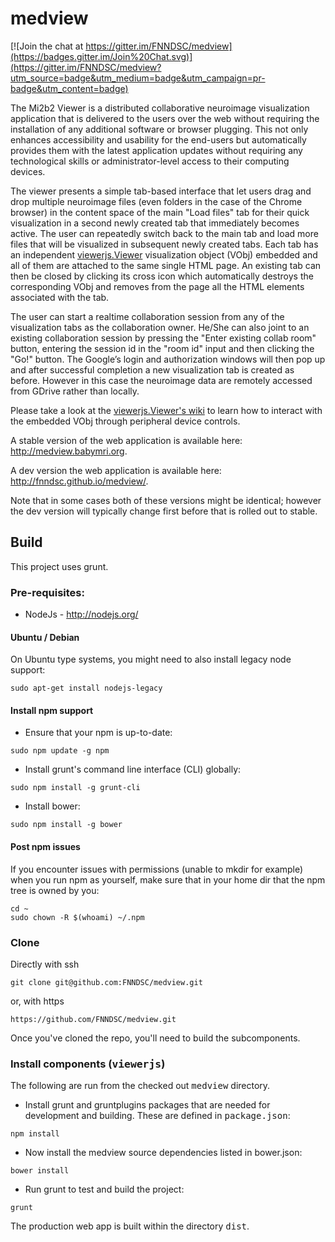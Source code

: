 # medview

[![Join the chat at https://gitter.im/FNNDSC/medview](https://badges.gitter.im/Join%20Chat.svg)](https://gitter.im/FNNDSC/medview?utm_source=badge&utm_medium=badge&utm_campaign=pr-badge&utm_content=badge)

The Mi2b2 Viewer is a distributed collaborative neuroimage visualization application that is
delivered to the users over the web without requiring the installation of any additional software
or browser plugging. This not only enhances accessibility and usability for the end-users but
automatically provides them with the latest application updates without requiring any technological
skills or administrator-level access to their computing devices.

The viewer presents a simple tab-based interface that let users drag and drop multiple neuroimage files
(even folders in the case of the Chrome browser) in the content space of the main "Load files" tab for
their quick visualization in a second newly created tab that immediately becomes active. The user can
repeatedly switch back to the main tab and load more files that will be visualized in subsequent newly
created tabs. Each tab has an independent [viewerjs.Viewer](https://github.com/FNNDSC/viewerjs)
visualization object (VObj) embedded and all of them are attached to the same single HTML page. An
existing tab can then be closed by clicking its cross icon which automatically destroys the corresponding
VObj and removes from the page all the HTML elements associated with the tab.

The user can start a realtime collaboration session from any of the visualization tabs as the collaboration owner. He/She can also joint to an existing collaboration session by pressing the "Enter existing collab
room" button, entering the session id in the "room id" input and then clicking the "Go!" button. The Google’s
login and authorization windows will then pop up and after successful completion a new visualization tab is
created as before. However in this case the neuroimage data are remotely accessed from GDrive rather than
locally.

Please take a look at the [viewerjs.Viewer's wiki](https://github.com/FNNDSC/viewerjs/wiki) to learn how
to interact with the embedded VObj through peripheral device controls.

A stable version of the web application is available here: <http://medview.babymri.org>. 

A dev version the web application is available here: <http://fnndsc.github.io/medview/>. 

Note that in some cases both of these versions might be identical; however the dev version will typically change first before that is rolled out to stable.

## Build
This project uses grunt.

### Pre-requisites:
* NodeJs - http://nodejs.org/

#### Ubuntu / Debian

On Ubuntu type systems, you might need to also install legacy node support:

````
sudo apt-get install nodejs-legacy
````

#### Install npm support

* Ensure that your npm is up-to-date:

````
sudo npm update -g npm
````

* Install grunt's command line interface (CLI) globally:

````
sudo npm install -g grunt-cli
````

* Install bower:

````
sudo npm install -g bower
````

#### Post npm issues

If you encounter issues with permissions (unable to mkdir for example) when you run npm as yourself, make sure that in your home dir that the npm tree is owned by you:

````
cd ~
sudo chown -R $(whoami) ~/.npm
````

### Clone

Directly with ssh

````
git clone git@github.com:FNNDSC/medview.git
````

or, with https

````
https://github.com/FNNDSC/medview.git
````

Once you've cloned the repo, you'll need to build the subcomponents.

### Install components (<tt>viewerjs</tt>)

The following are run from the checked out <tt>medview</tt> directory.

* Install grunt and gruntplugins packages that are needed for development and building. These are defined in <tt>package.json</tt>:

````
npm install
````

* Now install the medview source dependencies listed in bower.json:

````
bower install
````

* Run grunt to test and build the project:

````
grunt
````

The production web app is built within the directory <tt>dist</tt>.

